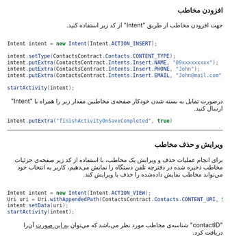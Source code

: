 <div dir="rtl">

 ### افزودن مخاطب
جهت افزودن مخاطب از طریق "Intent" از کد زیر استفاده کنید.

<div dir="ltr">

```Java

Intent intent = new Intent(Intent.ACTION_INSERT);

intent.setType(ContactsContract.Contacts.CONTENT_TYPE);
intent.putExtra(ContactsContract.Intents.Insert.NAME, "09xxxxxxxxx");
intent.putExtra(ContactsContract.Intents.Insert.PHONE, "John");
intent.putExtra(ContactsContract.Intents.Insert.EMAIL, "John@mail.com");

startActivity(intent);
```
</div>

درصورت تمایل به بسته شدن خودکار صفحه‌ی مخاطبین مقدار زیر را همراه با "Intent" ارسال کنید.

<div dir="ltr">

```Java
intent.putExtra("finishActivityOnSaveCompleted", true)
```
</div>

----
 ### ویرایش و حذف مخاطب
برای انجام عملیات حذف و ویرایش یک مخاطب، با استفاده از کد زیر صفحه‌ی جزئیات مخاطب ذخیره شده در دفترچه تلفن دستگاه را نمایش می‌دهیم،
کاربر به انتخاب خود می‌تواند مخاطب نمایش داده‌شده را حذف یا ویرایش کند.

<div dir="ltr">

```Java

Intent intent = new Intent(Intent.ACTION_VIEW);
Uri uri = Uri.withAppendedPath(ContactsContract.Contacts.CONTENT_URI, String.valueOf(contactID));
intent.setData(uri);
startActivity(intent);

```
</div>

"contactID" شناسه‌ی مخاطب مورد نظر می‌باشد که می‌توان [به این صورت](https://github.com/this-is-pixy/samples/tree/master/Contact/ReadContact) آن‌را دریافت کرد.

</div>

